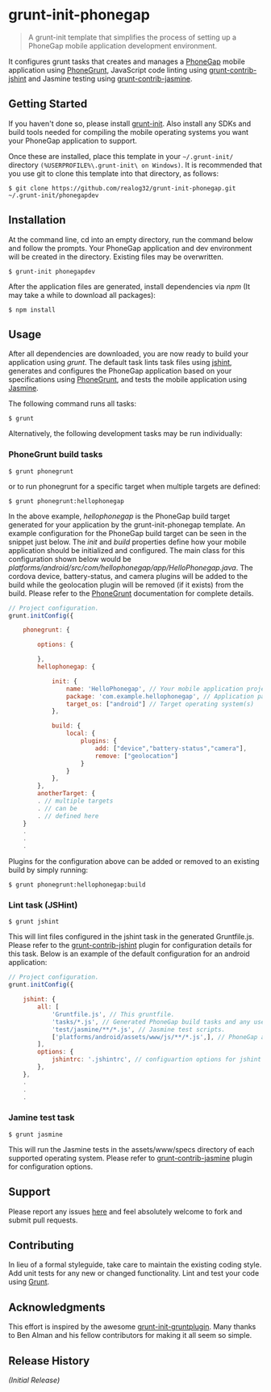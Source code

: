 # grunt-init-phonegap

[grunt-init]: http://gruntjs.com/project-scaffolding#installation
[Jasmine]: https://github.com/gruntjs/grunt-contrib-jasmine
[jshint]: https://github.com/gruntjs/grunt-contrib-jshint
[issues]: {%=bugs%}
[PhoneGap]: http://phonegap.com
[PhoneGrunt]: http://realog32.github.io/phonegrunt

> A grunt-init template that simplifies the process of setting up a PhoneGap mobile application development environment.

It configures grunt tasks that creates and manages a [PhoneGap][] mobile application using [PhoneGrunt][], JavaScript code linting using [grunt-contrib-jshint][jshint] and Jasmine testing using [grunt-contrib-jasmine][Jasmine].


## Getting Started
If you haven't done so, please install [grunt-init][].
Also install any SDKs and build tools needed for compiling the mobile operating systems you want your PhoneGap application to support.

Once these are installed, place this template in your `~/.grunt-init/` directory `(%USERPROFILE%\.grunt-init\ on Windows)`. It is recommended that you use git to clone this template into that directory, as follows:

```shell
$ git clone https://github.com/realog32/grunt-init-phonegap.git ~/.grunt-init/phonegapdev
```

## Installation

At the command line, cd into an empty directory, run the command below and follow the prompts. Your PhoneGap application and dev environment will be created in the directory. Existing files may be overwritten.

```shell
$ grunt-init phonegapdev
```

After the application files are generated, install dependencies via _npm_ (It may take a while to download all packages):

```shell
$ npm install
```

## Usage

After all dependencies are downloaded, you are now ready to build your application using _grunt_. The default task lints task files using [jshint][], generates and configures the PhoneGap application based on your specifications using [PhoneGrunt][], and tests the mobile application using [Jasmine][].

The following command runs all tasks:

```shell
$ grunt
```

Alternatively, the following development tasks may be run individually:

### PhoneGrunt build tasks

```shell
$ grunt phonegrunt
```
or to run phonegrunt for a specific target when multiple targets are defined:

```shell
$ grunt phonegrunt:hellophonegap
```
In the above example, _hellophonegap_ is the PhoneGap build target generated for your application by the grunt-init-phonegap template. An example configuration for the PhoneGap build target can be seen in the snippet just below. The _init_ and _build_ properties define how your mobile application should be initialized and configured.
The main class for this configuration shown below would be _platforms/android/src/com/hellophonegap/app/HelloPhonegap.java_. The cordova device, battery-status, and camera plugins will be added to the build while the geolocation plugin will be removed (if it exists) from the build. Please refer to the [PhoneGrunt][] documentation for complete details.

```js
// Project configuration.
grunt.initConfig({

    phonegrunt: {

        options: {

        },
        hellophonegap: {

            init: {
                name: 'HelloPhonegap', // Your mobile application project name
                package: 'com.example.hellophonegap', // Application package namespace
                target_os: ["android"] // Target operating system(s)
            },

            build: {
                local: {
                    plugins: {
                        add: ["device","battery-status","camera"],
                        remove: ["geolocation"]
                    }
                }
            },
        },
        anotherTarget: {
        . // multiple targets
        . // can be 
        . // defined here
    }
    .
    .
    .
```

Plugins for the configuration above can be added or removed to an existing build by simply running:

```shell
$ grunt phonegrunt:hellophonegap:build
```

### Lint task (JSHint)

```shell
$ grunt jshint
```

This will lint files configured in the jshint task in the generated Gruntfile.js. Please refer to the [grunt-contrib-jshint][jshint] plugin for configuration details for this task.
Below is an example of the default configuration for an android application:

```js
// Project configuration.
grunt.initConfig({

    jshint: {
        all: [
            'Gruntfile.js', // This gruntfile.
            'tasks/*.js', // Generated PhoneGap build tasks and any user-defined tasks.
            'test/jasmine/**/*.js', // Jasmine test scripts.
            ['platforms/android/assets/www/js/**/*.js',], // PhoneGap application JS files.
        ],
        options: {
            jshintrc: '.jshintrc', // configuartion options for jshint
        },
    },
    .
    .
    .
```

### Jamine test task

```shell
$ grunt jasmine
```

This will run the Jasmine tests in the assets/www/specs directory of each supported operating system. Please refer to [grunt-contrib-jasmine][Jasmine] plugin for configuration options.


## Support
Please report any issues [here][issues] and feel absolutely welcome to fork and submit pull requests.


## Contributing
In lieu of a formal styleguide, take care to maintain the existing coding style. Add unit tests for any new or changed functionality. Lint and test your code using [Grunt](http://gruntjs.com/).


## Acknowledgments
This effort is inspired by the awesome [grunt-init-gruntplugin](https://github.com/gruntjs/grunt-init-gruntplugin). Many thanks to Ben Alman and his fellow contributors for making it all seem so simple.


## Release History
_(Initial Release)_
